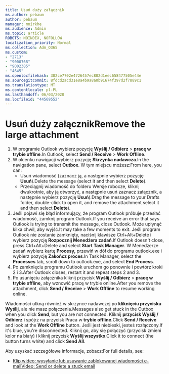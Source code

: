 ```yaml
---
title: Usuń duży załącznik
ms.author: pebaum
author: pebaum
manager: mnirkhe
ms.audience: Admin
ms.topic: article
ROBOTS: NOINDEX, NOFOLLOW
localization_priority: Normal
ms.collection: Adm_O365
ms.custom:
- "2713"
- "9000768"
- "9002385"
- "4645"
ms.openlocfilehash: 382ce7702e4726457ec802d1eec658477505e44e
ms.sourcegitcommit: 8fdcd2acd31e8a4b9a8a0b91674f397d2f7889c1
ms.translationtype: MT
ms.contentlocale: pl-PL
ms.lasthandoff: 06/03/2020
ms.locfileid: "44569552"
---
```

# <a name="remove-the-large-attachment"></a><span data-ttu-id="77520-102">Usuń duży załącznik</span><span class="sxs-lookup"><span data-stu-id="77520-102">Remove the large attachment</span></span>

1. <span data-ttu-id="77520-103">W programie Outlook wybierz pozycję **Wyślij / Odbierz**  >  **pracę w trybie offline**.</span><span class="sxs-lookup"><span data-stu-id="77520-103">In Outlook, select **Send / Receive** > **Work Offline**.</span></span> 
2. <span data-ttu-id="77520-104">W okienku nawigacji wybierz pozycję **Skrzynka nadawcza**.</span><span class="sxs-lookup"><span data-stu-id="77520-104">In the navigation pane, select **Outbox**.</span></span> <span data-ttu-id="77520-105">W tym miejscu możesz:</span><span class="sxs-lookup"><span data-stu-id="77520-105">From here, you can:</span></span> 
    - <span data-ttu-id="77520-106">Usuń wiadomość (zaznacz ją, a następnie wybierz pozycję **Usuń**).</span><span class="sxs-lookup"><span data-stu-id="77520-106">Delete the message (select it and then select **Delete**).</span></span>
    - <span data-ttu-id="77520-107">Przeciągnij wiadomość do folderu Wersje robocze, kliknij dwukrotnie, aby ją otworzyć, a następnie usuń zaznacz załącznik, a następnie wybierz pozycję **Usuń**).</span><span class="sxs-lookup"><span data-stu-id="77520-107">Drag the message to your Drafts folder, double-click to open it, and remove the attachment select it and then select **Delete**).</span></span>
3. <span data-ttu-id="77520-108">Jeśli pojawi się błąd informujący, że program Outlook próbuje przesłać wiadomość, zamknij program Outlook.</span><span class="sxs-lookup"><span data-stu-id="77520-108">If you receive an error that says Outlook is trying to transmit the message, close Outlook.</span></span> <span data-ttu-id="77520-109">Może upłynąć kilka chwil, aby wyjść.</span><span class="sxs-lookup"><span data-stu-id="77520-109">It may take a few moments to exit.</span></span> <span data-ttu-id="77520-110">Jeśli program Outlook nie zostanie zamknięty, naciśnij klawisze Ctrl+Alt+Delete i wybierz pozycję **Rozpocznij Menedżera zadań**.</span><span class="sxs-lookup"><span data-stu-id="77520-110">If Outlook doesn't close, press Ctrl+Alt+Delete and select **Start Task Manager**.</span></span> <span data-ttu-id="77520-111">W Menedżerze zadań wybierz kartę **Procesy,** przewiń w dół do programu outlook.exe i wybierz pozycję **Zakończ proces**.</span><span class="sxs-lookup"><span data-stu-id="77520-111">In Task Manager, select the **Processes** tab, scroll down to outlook.exe, and select **End Process**.</span></span>
4. <span data-ttu-id="77520-112">Po zamknięciu programu Outlook uruchom go ponownie i powtórz kroki 2 i 3.</span><span class="sxs-lookup"><span data-stu-id="77520-112">After Outlook closes, restart it and repeat steps 2 and 3.</span></span> 
5. <span data-ttu-id="77520-113">Po usunięciu załącznika kliknij przycisk **Wyślij / Odbierz**  >  **pracę w trybie offline,** aby wznowić pracę w trybie online.</span><span class="sxs-lookup"><span data-stu-id="77520-113">After you remove the attachment, click **Send / Receive** > **Work Offline** to resume working online.</span></span> 

<span data-ttu-id="77520-114">Wiadomości utkną również w skrzynce nadawczej po **kliknięciu przycisku Wyślij**, ale nie masz połączenia.</span><span class="sxs-lookup"><span data-stu-id="77520-114">Messages also get stuck in the Outbox when you click **Send**, but you are not connected.</span></span> <span data-ttu-id="77520-115">Kliknij **przycisk Wyślij / Odbierz** i spójrz na przycisk Praca w **trybie offline.**</span><span class="sxs-lookup"><span data-stu-id="77520-115">Click **Send / Receive** and look at the **Work Offline** button.</span></span> <span data-ttu-id="77520-116">Jeśli jest niebieski, jesteś rozłączony.</span><span class="sxs-lookup"><span data-stu-id="77520-116">If it's blue, you're disconnected.</span></span> <span data-ttu-id="77520-117">Kliknij go, aby się połączyć (przycisk zmieni kolor na biały) i kliknij przycisk **Wyślij wszystko**.</span><span class="sxs-lookup"><span data-stu-id="77520-117">Click it to connect (the button turns white) and click **Send All**.</span></span>
 
 <span data-ttu-id="77520-118">Aby uzyskać szczegółowe informacje, zobacz:</span><span class="sxs-lookup"><span data-stu-id="77520-118">For full details, see:</span></span>
- [<span data-ttu-id="77520-119">Klip wideo: wysyłanie lub usuwanie zablokowanej wiadomości e-mail</span><span class="sxs-lookup"><span data-stu-id="77520-119">Video: Send or delete a stuck email</span></span>](https://support.office.com/article/Video-Send-or-delete-an-email-stuck-in-your-outbox-26d5d34a-4e5f-444a-a9e8-44db04a94dec) 